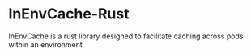 # InEnvCache-Rust
InEnvCache is a rust library designed to facilitate caching across pods within an environment
